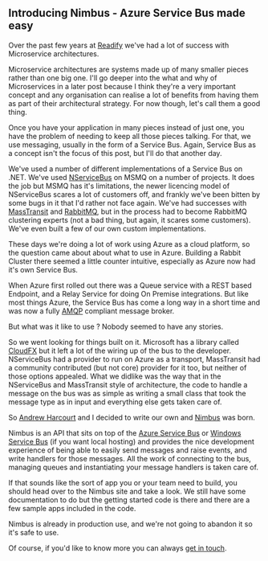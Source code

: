 Introducing Nimbus - Azure Service Bus made easy
--


Over the past few years at [Readify](http://readify.net/) we've had a lot of success with Microservice architectures.

Microservice architectures are systems made up of many smaller pieces rather than one big one. I'll go deeper into the what and why of Microservices in a later post because I think they're a very important concept and any organisation can realise a lot of benefits from having them as part of their architectural strategy. For now though, let's call them a good thing.

Once you have your application in many pieces instead of just one, you have the problem of needing to keep all those pieces talking. For that, we use messaging, usually in the form of a Service Bus. Again, Service Bus as a concept isn't the focus of this post, but I'll do that another day.

We've used a number of different implementations of a Service Bus on .NET. We've used [NServiceBus](http://www.particular.net/) on MSMQ on a number of projects. It does the job but MSMQ has it's limitations, the newer licencing model of NServiceBus scares a lot of customers off, and frankly we've been bitten by some bugs in it that I'd rather not face again. We've had successes with [MassTransit](http://masstransit-project.com/) and [RabbitMQ](https://www.rabbitmq.com/), but in the process had to become RabbitMQ clustering experts (not a bad thing, but again, it scares some customers). We've even built a few of our own custom implementations. 

These days we're doing a lot of work using Azure as a cloud platform, so the question came about about what to use in Azure. Building a Rabbit Cluster there seemed a little counter intuitive, especially as Azure now had it's own Service Bus. 

When Azure first rolled out there was a Queue service with a REST based Endpoint,  and a Relay Service for doing On Premise integrations. But like most things Azure, the Service Bus has come a long way in a short time and was now a fully [AMQP](http://en.wikipedia.org/wiki/Advanced_Message_Queuing_Protocol) compliant message broker.

But what was it like to use ? Nobody seemed to have any stories. 

So we went looking for things built on it. Microsoft has a library called [CloudFX](http://msdn.microsoft.com/en-us/library/windowsazure/jj136818.aspx) but it left a lot of the wiring up of the bus to the developer. NServiceBus had a provider to run on Azure as a transport, MassTransit had a community contributed (but not core) provider for it too, but neither of those options appealed. What we didlike was the way that in the NServiceBus and MassTransit style of architecture, the code to handle a message on the bus was as simple as writing a small class that took the message type as in input and everything else gets taken care of. 

So [Andrew Harcourt](http://uglybugger.org/) and I decided to write our own and [Nimbus](https://github.com/damianmac/nimbus) was born.

Nimbus is an API that sits on top of the [Azure Service Bus](http://www.windowsazure.com/en-us/services/messaging/) or [Windows Service Bus](http://msdn.microsoft.com/en-us/library/windowsazure/dn282142.aspx) (if you want local hosting) and provides the nice development experience of being able to easily send messages and raise events, and write handlers for those messages. All the work of connecting to the bus, managing queues and instantiating your message handlers is taken care of.

If that sounds like the sort of app you or your team need to build, you should head over to the Nimbus site and take a look. We still have some documentation to do but the getting started code is there and there are a few sample apps included in the code. 

Nimbus is already in production use, and we're not going to abandon it so it's safe to use. 

Of course, if you'd like to know more you can always [get in touch](/about/).